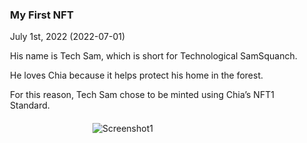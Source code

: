 <a href="/blog/my-first-nft" style="text-decoration: none;">
<div class="card hover-effect">

<div class="row" style="align-items: center; flex-wrap: wrap;">

<div style="margin: 20px; min-width: 200px;">

### My First NFT

July 1st, 2022 (2022-07-01)

His name is Tech Sam, which is short for Technological SamSquanch.

He loves Chia because it helps protect his home in the forest.

For this reason, Tech Sam chose to be minted using Chia’s NFT1 Standard.

</div>

<div style="max-width: 200px; min-width: 200px; margin: 5px auto;">

![Screenshot1](/imgs/techSamLoRes.png)

</div>

</div>

</div>
</a>
